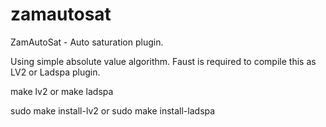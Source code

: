 zamautosat
==========

ZamAutoSat - Auto saturation plugin.

Using simple absolute value algorithm.
Faust is required to compile this as LV2 or Ladspa plugin.

  make lv2 
    or 
  make ladspa

  sudo make install-lv2
    or
  sudo make install-ladspa
